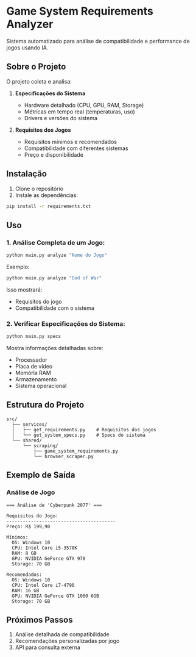 # Game System Requirements Analyzer

Sistema automatizado para análise de compatibilidade e performance de jogos usando IA.

## Sobre o Projeto

O projeto coleta e analisa:

1. **Especificações do Sistema**

   - Hardware detalhado (CPU, GPU, RAM, Storage)
   - Métricas em tempo real (temperaturas, uso)
   - Drivers e versões do sistema

2. **Requisitos dos Jogos**

   - Requisitos mínimos e recomendados
   - Compatibilidade com diferentes sistemas
   - Preço e disponibilidade

## Instalação

1. Clone o repositório
2. Instale as dependências:

```bash
pip install -r requirements.txt
```

## Uso

### 1. Análise Completa de um Jogo:

```bash
python main.py analyze "Nome do Jogo"
```

Exemplo:

```bash
python main.py analyze "God of War"
```

Isso mostrará:

- Requisitos do jogo
- Compatibilidade com o sistema

### 2. Verificar Especificações do Sistema:

```bash
python main.py specs
```

Mostra informações detalhadas sobre:

- Processador
- Placa de vídeo
- Memória RAM
- Armazenamento
- Sistema operacional

## Estrutura do Projeto

```
src/
  ├── services/
  │   ├── get_requirements.py    # Requisitos dos jogos
  │   └── get_system_specs.py    # Specs do sistema
  └── shared/
      └── scraping/
          ├── game_system_requirements.py
          └── browser_scraper.py
```

## Exemplo de Saída

### Análise de Jogo

```
=== Análise de 'Cyberpunk 2077' ===

Requisitos do Jogo:
----------------------------------------
Preço: R$ 199,90

Mínimos:
  OS: Windows 10
  CPU: Intel Core i5-3570K
  RAM: 8 GB
  GPU: NVIDIA GeForce GTX 970
  Storage: 70 GB

Recomendados:
  OS: Windows 10
  CPU: Intel Core i7-4790
  RAM: 16 GB
  GPU: NVIDIA GeForce GTX 1060 6GB
  Storage: 70 GB
```

## Próximos Passos

1. Análise detalhada de compatibilidade
2. Recomendações personalizadas por jogo
3. API para consulta externa
